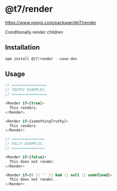 # @t7/render
https://www.npmjs.com/package/@t7/render

Conditionally render children

## Installation
```js
npm install @t7/render --save-dev
```

## Usage
```js
// ================
// TRUTHY EXAMPLES.
// ================

<Render if={true}>
  This renders.
</Render>

<Render if={somethingTruthy}>
  This renders.
</Render>

// ===============
// FALSY EXAMPLES.
// ===============

<Render if={false}>
  This does not render.
</Render>

<Render if={0 || '' || NaN || null || undefined}>
  This does not render.
</Render>
```
